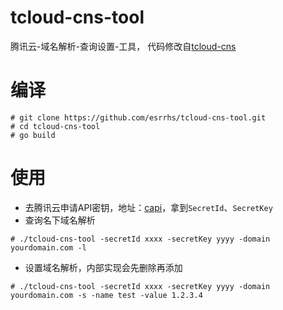 # tcloud-cns-tool
腾讯云-域名解析-查询设置-工具，
代码修改自[tcloud-cns](https://github.com/sjatsh/tcloud-cns)

# 编译
```
# git clone https://github.com/esrrhs/tcloud-cns-tool.git
# cd tcloud-cns-tool
# go build
```

# 使用
* 去腾讯云申请API密钥，地址：[capi](https://console.cloud.tencent.com/cam/capi)，拿到```SecretId```、```SecretKey```
* 查询名下域名解析
```
# ./tcloud-cns-tool -secretId xxxx -secretKey yyyy -domain yourdomain.com -l
```
* 设置域名解析，内部实现会先删除再添加
```
# ./tcloud-cns-tool -secretId xxxx -secretKey yyyy -domain yourdomain.com -s -name test -value 1.2.3.4
```
